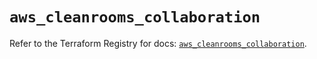 # `aws_cleanrooms_collaboration`

Refer to the Terraform Registry for docs: [`aws_cleanrooms_collaboration`](https://registry.terraform.io/providers/hashicorp/aws/5.82.2/docs/resources/cleanrooms_collaboration).
